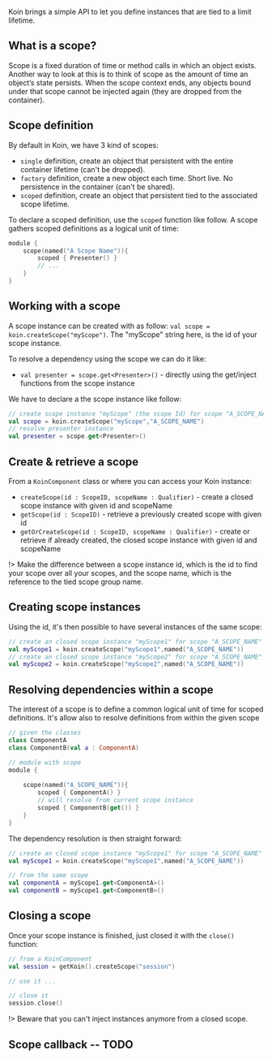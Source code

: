 
Koin brings a simple API to let you define instances that are tied to a limit lifetime.

## What is a scope?

Scope is a fixed duration of time or method calls in which an object exists.
Another way to look at this is to think of scope as the amount of time an object’s state persists.
When the scope context ends, any objects bound under that scope cannot be injected again (they are dropped from the container).

## Scope definition

By default in Koin, we have 3 kind of scopes:

- `single` definition, create an object that persistent with the entire container lifetime (can't be dropped).
- `factory` definition, create a new object each time. Short live. No persistence in the container (can't be shared).
- `scoped` definition, create an object that persistent tied to the associated scope lifetime.

To declare a scoped definition, use the `scoped` function like follow. A scope gathers scoped definitions as a logical unit of time:

```kotlin
module {
    scope(named("A Scope Name")){
        scoped { Presenter() }
        // ...
    }
}
```

## Working with a scope

A scope instance can be created with as follow: `val scope = koin.createScope("myScope")`. The "myScope" string here, is the id of your scope instance.

To resolve a dependency using the scope we can do it like:

* `val presenter = scope.get<Presenter>()` - directly using the get/inject functions from the scope instance

We have to declare a the scope instance like follow:

```kotlin
// create scope instance "myScope" (the scope Id) for scope "A_SCOPE_NAME" (the qualifier)
val scope = koin.createScope("myScope","A_SCOPE_NAME")
// resolve presenter instance
val presenter = scope.get<Presenter>()
```

## Create & retrieve a scope

From a `KoinComponent` class or where you can access your Koin instance:

- `createScope(id : ScopeID, scopeName : Qualifier)` - create a closed scope instance with given id and scopeName
- `getScope(id : ScopeID)` - retrieve a previously created scope with given id
- `getOrCreateScope(id : ScopeID, scopeName : Qualifier)` - create or retrieve if already created, the closed scope instance with given id and scopeName

!> Make the difference between a scope instance id, which is the id to find your scope over all your scopes, and the scope name, which is the reference to the tied scope group name.

## Creating scope instances

Using the id, it's then possible to have several instances of the same scope:

```kotlin
// create an closed scope instance "myScope1" for scope "A_SCOPE_NAME"
val myScope1 = koin.createScope("myScope1",named("A_SCOPE_NAME"))
// create an closed scope instance "myScope2" for scope "A_SCOPE_NAME"
val myScope2 = koin.createScope("myScope2",named("A_SCOPE_NAME"))
```


## Resolving dependencies within a scope

The interest of a scope is to define a common logical unit of time for scoped definitions. It's allow also to resolve definitions from within the given scope

```kotlin
// given the classes
class ComponentA
class ComponentB(val a : ComponentA)

// module with scope
module {
    
    scope(named("A_SCOPE_NAME")){
        scoped { ComponentA() }
        // will resolve from current scope instance
        scoped { ComponentB(get()) }
    }
}
```

The dependency resolution is then straight forward:

```kotlin
// create an closed scope instance "myScope1" for scope "A_SCOPE_NAME"
val myScope1 = koin.createScope("myScope1",named("A_SCOPE_NAME"))

// from the same scope
val componentA = myScope1.get<ComponentA>()
val componentB = myScope1.get<ComponentB>()
```

## Closing a scope

Once your scope instance is finished, just closed it with the `close()` function:

```kotlin
// from a KoinComponent
val session = getKoin().createScope("session")

// use it ...

// close it
session.close()
```

!> Beware that you can't inject instances anymore from a closed scope.

## Scope callback -- TODO


